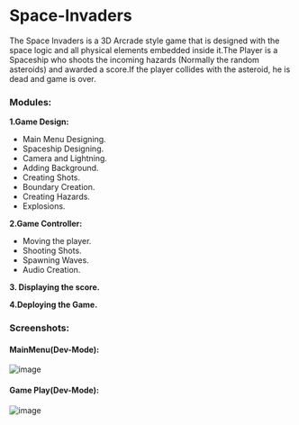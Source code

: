 # Space-Invaders
The Space Invaders is a 3D Arcrade style game that is designed with the space logic and all physical elements embedded inside it.The Player is a Spaceship who shoots the incoming hazards (Normally the random asteroids) and awarded a score.If the player collides with the asteroid, he is dead and game is over.

### Modules:
**1.Game Design:**
  - Main Menu Designing.
  -	Spaceship Designing.
  -	Camera and Lightning.
  -	Adding Background.
  -	Creating Shots.
  -	Boundary Creation.
  -	Creating Hazards.
  -	Explosions.
  
**2.Game Controller:**
  -	Moving the player.
  -	Shooting Shots.
  -	Spawning Waves.
  -	Audio Creation.
  
**3. Displaying the score.**

**4.Deploying the Game.**
### Screenshots:
  #### MainMenu(Dev-Mode):
![image](https://user-images.githubusercontent.com/20739181/30986132-139e6852-a4b0-11e7-8e50-72e15537155a.png)

   #### Game Play(Dev-Mode):
![image](https://user-images.githubusercontent.com/20739181/30986227-5468a32a-a4b0-11e7-8775-2436c207d04e.png)

